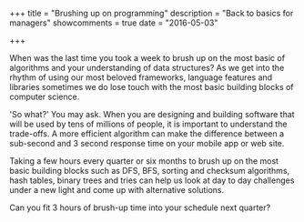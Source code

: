 +++
title = "Brushing up on programming"
description = "Back to basics for managers"
showcomments = true
date = "2016-05-03"

+++

When was the last time you took a week to brush up on the most basic of algorithms and your understanding of data structures? As we get into the rhythm of using our most beloved frameworks, language features and libraries sometimes we do lose touch with the most basic building blocks of computer science. 

'So what?' You may ask. When you are designing and building software that will be used by tens of millions of people, it is important to understand the trade-offs. A more efficient algorithm can make the difference between a sub-second and 3 second response time on your mobile app or web site. 

Taking a few hours every quarter or six months to brush up on the most basic building blocks such as DFS, BFS, sorting and checksum algorithms, hash tables, binary trees and tries can help us look at day to day challenges under a new light and come up with alternative solutions. 

Can you fit 3 hours of brush-up time into your schedule next quarter?
